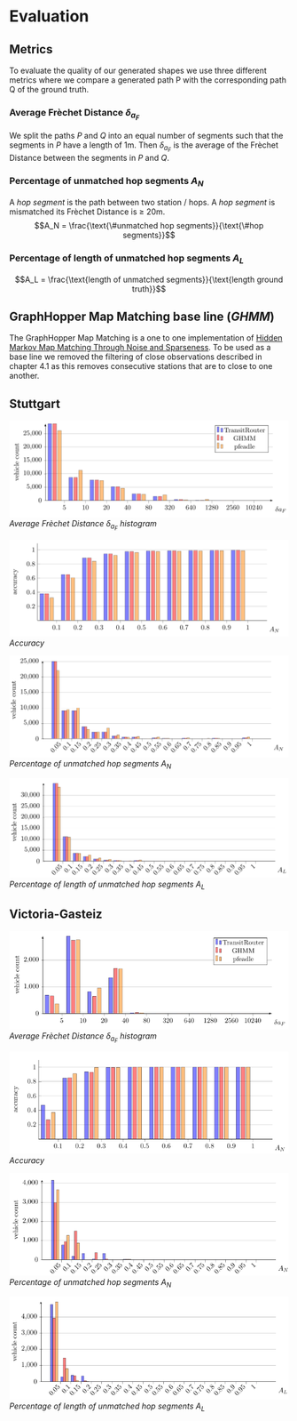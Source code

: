 # Evaluation

## Metrics

To evaluate the quality of our generated shapes we use three different metrics where we compare a generated path P with the corresponding path Q of the ground truth.

### Average Frèchet Distance $\delta_{a_F}$
We split the paths $P$ and $Q$ into an equal number of segments such that the segments in $P$ have a length of 1m. Then $\delta_{a_F}$ is the average of the Frèchet Distance between the segments in $P$ and $Q$.


### Percentage of unmatched hop segments $A_N$
A *hop segment* is the path between two station / hops.
A *hop segment* is mismatched its Frèchet Distance is $\geq$ 20m.
$$A_N = \frac{\text{\#unmatched hop segments}}{\text{\#hop segments}}$$ 

### Percentage of length of unmatched hop segments $A_L$
$$A_L = \frac{\text{length of unmatched segments}}{\text{length ground truth}}$$


## GraphHopper Map Matching base line (*GHMM*)
The GraphHopper Map Matching is a one to one implementation of [Hidden Markov Map Matching Through Noise and Sparseness](https://www.ismll.uni-hildesheim.de/lehre/semSpatial-10s/script/6.pdf).
To be used as a base line we removed the filtering of close observations described in chapter 4.1 as this removes consecutive stations that are to close to one another.


## Stuttgart

![](resources/stuttgart.avg_fd.png)
*Average Frèchet Distance $\delta_{a_F}$ histogram*

![](resources/stuttgart.accuracy.png)
*Accuracy*

![](resources/stuttgart.an.png)
*Percentage of unmatched hop segments $A_N$*

![](resources/stuttgart.al.png)
*Percentage of length of unmatched hop segments $A_L$*


## Victoria-Gasteiz

![](resources/vg.avg_fd.png)
*Average Frèchet Distance $\delta_{a_F}$ histogram*

![](resources/vg.accuracy.png)
*Accuracy*

![](resources/vg.an.png)
*Percentage of unmatched hop segments $A_N$*

![](resources/vg.al.png)
*Percentage of length of unmatched hop segments $A_L$*